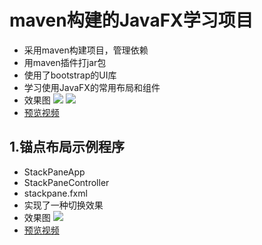 # maven构建的JavaFX学习项目
- 采用maven构建项目，管理依赖
- 用maven插件打jar包
- 使用了bootstrap的UI库
- 学习使用JavaFX的常用布局和组件
- 效果图
![](http://pdnalatfa.bkt.clouddn.com/18-11-18/32873701.jpg)
![](http://pdnalatfa.bkt.clouddn.com/18-11-18/67941037.jpg)
- [预览视频](https://www.screencast.com/t/Z5M9MeVbb0jK)

## 1.锚点布局示例程序
- StackPaneApp
- StackPaneController
- stackpane.fxml
- 实现了一种切换效果
- 效果图
![](http://pdnalatfa.bkt.clouddn.com/18-11-18/26089141.jpg)
- [预览视频](https://www.screencast.com/t/FWA6tH0wp)

